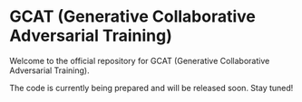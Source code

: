 # GCAT (Generative Collaborative Adversarial Training)

Welcome to the official repository for GCAT (Generative Collaborative Adversarial Training).

The code is currently being prepared and will be released soon. Stay tuned!
